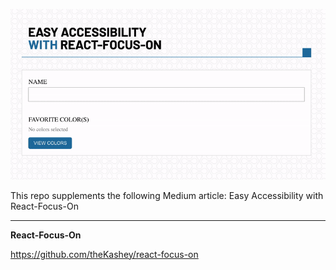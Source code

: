 ![Easy accessibility with React-Focus-On](modal.gif)

This repo supplements the following Medium article: Easy Accessibility with React-Focus-On

---

**React-Focus-On**

https://github.com/theKashey/react-focus-on
